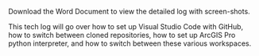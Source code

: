 
Download the Word Document to view the detailed log with screen-shots.

This tech log will go over how to set up Visual Studio Code with GitHub, how to switch between cloned repositories, how to set up ArcGIS Pro python interpreter, and how to switch between these various workspaces.
